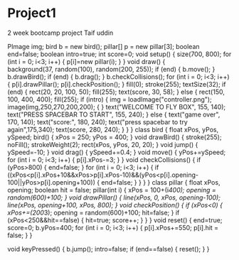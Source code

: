 # Project1
2 week bootcamp project 
Taif uddin

PImage img;
bird b = new bird();
pillar[] p = new pillar[3];
boolean end=false;
boolean intro=true;
int score=0;
void setup() {
  size(700, 800);
  for (int i = 0; i<3; i++) {
    p[i]=new pillar(i);
  }
}
void draw() {  
  background(37, random(100), random(200, 255));
  if (end) {
    b.move();
  }
  b.drawBird();
  if (end) {
    b.drag();
  }
  b.checkCollisions();
  for (int i = 0; i<3; i++) {
    p[i].drawPillar();
    p[i].checkPosition();
  }
  fill(0);
  stroke(255);
  textSize(32);
  if (end) {
    rect(20, 20, 100, 50);
    fill(255);
    text(score, 30, 58);
  } else {
    rect(150, 100, 400, 400);
    fill(255);
    if (intro) {
      img = loadImage("controller.png");
      image(img,250,270,200,200);
      {
      }
      text("WELCOME TO FLY BOX", 155, 140);
      text("PRESS SPACEBAR TO START", 155, 240);
    } else {
      text("game over", 170, 140);
      text("score:", 180, 240);
      text("press spacebar to try again",175,340);
      text(score, 280, 240);
    }
  }
}
class bird {
  float xPos, yPos, ySpeed;
  bird() {
    xPos = 250;
    yPos = 400;
  }
  void drawBird() {
    stroke(255);
    noFill();
    strokeWeight(2);
    rect(xPos, yPos, 20, 20);
  }
  void jump() {
    ySpeed=-10;
  }
  void drag() {
    ySpeed+=0.4;
  }
  void move() {
    yPos+=ySpeed;
    for (int i = 0; i<3; i++) {
      p[i].xPos-=3;
    }
  }
  void checkCollisions() {
    if (yPos>800) {
      end=false;
    }
    for (int i = 0; i<3; i++) {
      if ((xPos<p[i].xPos+10&&xPos>p[i].xPos-10)&&(yPos<p[i].opening-100||yPos>p[i].opening+100)) {
        end=false;
      }
    }
  }
}
class pillar {
  float xPos, opening;
  boolean hit = false;
  pillar(int i) {
    xPos = 100+(i*400);
    opening = random(600)+100;
  }
  void drawPillar() {
    line(xPos, 0, xPos, opening-100);
    line(xPos, opening+100, xPos, 800);
  }
  void checkPosition() {
    if (xPos<0) {
      xPos+=(200*3);
      opening = random(600)+100;
      hit=false;
    }
    if (xPos<250&&hit==false) {
      hit=true;
      score++;
    }
  }
}
void reset() {
  end=true;
  score=0;
  b.yPos=400;
  for (int i = 0; i<3; i++) {
    p[i].xPos+=550;
    p[i].hit = false;
  }
}

void keyPressed() {
  b.jump();
  intro=false;
  if (end==false) {
    reset();
  }
}